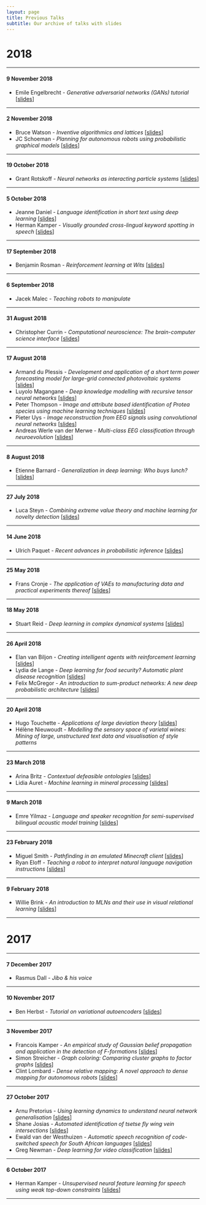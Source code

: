 ```yaml
---
layout: page
title: Previous Talks
subtitle: Our archive of talks with slides
---
```


2018
====

* * *

#### 9 November 2018

- Emile Engelbrecht - _Generative adversarial networks (GANs) tutorial_ [[slides](slides/2018-11-09_engelbrecht.pptx)]

* * *

#### 2 November 2018

- Bruce Watson - _Inventive algorithmics and lattices_ [[slides](slides/2018-11-02_watson.pdf)]
- JC Schoeman - _Planning for autonomous robots using probabilistic graphical models_ [[slides](slides/2018-11-02_schoeman.pdf)]

* * *

#### 19 October 2018

- Grant Rotskoff - _Neural networks as interacting particle systems_ [[slides](slides/2018-10-19_rotskoff.pdf)]

* * *

#### 5 October 2018

- Jeanne Daniel - _Language identification in short text using deep learning_ [[slides](slides/2018-10-05_daniel.pdf)]
- Herman Kamper - _Visually grounded cross-lingual keyword spotting in speech_ [[slides](slides/2018-10-05_kamper.pdf)]

* * *

#### 17 September 2018

- Benjamin Rosman - _Reinforcement learning at Wits_ [[slides](slides/2018-09-17_rosman.pdf)]

* * *

#### 6 September 2018

- Jacek Malec - _Teaching robots to manipulate_

* * *

#### 31 August 2018

- Christopher Currin - _Computational neuroscience: The brain-computer science interface_ [[slides](https://www.slideshare.net/ChristopherCurrin/computational-neuroscience-the-brain-computer-science-interface)]

* * *

#### 17 August 2018

- Armand du Plessis - _Development and application of a short term power forecasting model for large-grid connected photovoltaic systems_ [[slides](slides/2018-08-17_duplessis.pdf)]
- Luyolo Magangane - _Deep knowledge modelling with recursive tensor neural networks_ [[slides](https://prezi.com/view/FxTM76sgH2SpxphSunnQ/)]
- Peter Thompson - _Image and attribute based identification of Protea species using machine learning techniques_  [[slides](slides/2018-08-17_thompson.pdf)]
- Pieter Uys - _Image reconstruction from EEG signals using convolutional neural networks_ [[slides](slides/2018-08-17_uys.pdf)]
- Andreas Werle van der Merwe - _Multi-class EEG classification through neuroevolution_  [[slides](slides/2018-08-17_werlevandermerwe.pptx)]

* * *

#### 8 August 2018

- Etienne Barnard - _Generalization in deep learning: Who buys lunch?_ [[slides](slides/2018-08-08_barnard.pptx)]

* * *

#### 27 July 2018

- Luca Steyn - _Combining extreme value theory and machine learning for novelty detection_ [[slides](slides/2018-07-27_steyn.pdf)]

* * *

#### 14 June 2018

- Ulrich Paquet - _Recent advances in probabilistic inference_ [[slides](http://www2.compute.dtu.dk/~tobo/trends-in-ai2/ulrich.pdf)]

* * *

#### 25 May 2018

- Frans Cronje - _The application of VAEs to manufacturing data and practical experiments thereof_ [[slides](slides/2018-05-25_cronje.pdf)]

* * *

#### 18 May 2018

- Stuart Reid - _Deep learning in complex dynamical systems_ [[slides](slides/2018-05-18_reid.pdf)]

* * *

#### 26 April 2018

- Elan van Biljon - _Creating intelligent agents with reinforcement learning_ [[slides](slides/2018-04-26_vanbiljon.pdf)]
- Lydia de Lange - _Deep learning for food security? Automatic plant disease recognition_ [[slides](slides/2018-04-26_delange.pdf)]
- Felix McGregor - _An introduction to sum-product networks: A new deep probabilistic architecture_ [[slides](slides/2018-04-26_mcgregor.pdf)]

* * *

#### 20 April 2018

- Hugo Touchette - _Applications of large deviation theory_ [[slides](slides/2018-04-20_touchette.pdf)]
- Hélène Nieuwoudt - _Modelling the sensory space of varietal wines: Mining of large, unstructured text data and visualisation of style patterns_

* * *

#### 23 March 2018

- Arina Britz - _Contextual defeasible ontologies_ [[slides](slides/2018-03-23_britz.pdf)]
- Lidia Auret - _Machine learning in mineral processing_ [[slides](slides/2018-03-23_auret.pdf)]

* * *

#### 9 March 2018

- Emre Yilmaz - _Language and speaker recognition for semi-supervised bilingual acoustic model training_ [[slides](slides/2018-03-09_yilmaz.pptx)]

* * *

#### 23 February 2018

- Miguel Smith - _Pathfinding in an emulated Minecraft client_ [[slides](slides/2018-02-23_smith.pdf)]
- Ryan Eloff - _Teaching a robot  to interpret natural language navigation instructions_ [[slides](slides/2018-02-23_eloff.pdf)]

* * *

#### 9 February 2018

- Willie Brink - _An introduction to MLNs and their use in visual relational learning_ [[slides](slides/2018-02-09_brink.pdf)]

* * *

2017
====

* * *

#### 7 December 2017

- Rasmus Dall - _Jibo & his voice_

* * *

#### 10 November 2017

- Ben Herbst - _Tutorial on variational autoencoders_ [[slides](slides/2017-11-10_herbst.pdf)]

* * *

#### 3 November 2017

- Francois Kamper - _An empirical study of Gaussian belief propagation and application in the detection of F-formations_ [[slides](slides/2017-11-03_kamper.pdf)]
- Simon Streicher - _Graph coloring: Comparing cluster graphs to factor graphs_ [[slides](slides/2017-11-03_streicher.pdf)]
- Clint Lombard - _Dense relative mapping: A novel approach to dense mapping for autonomous robots_ [[slides](slides/2017-11-03_lombard.pdf)]

* * *

#### 27 October 2017

- Arnu Pretorius - _Using learning dynamics to understand neural network generalisation_ [[slides](slides/2017-10-27_pretorius.pdf)]
- Shane Josias - _Automated identification of tsetse fly wing vein intersections_ [[slides](slides/2017-10-27_josias.pdf)]
- Ewald van der Westhuizen - _Automatic speech recognition of code-switched speech for South African languages_ [[slides](slides/2017-10-27_vanderwesthuizen.pptx)]
- Greg Newman - _Deep learning for video classification_ [[slides](slides/2017-10-27_newman.pdf)]

* * *

#### 6 October 2017

- Herman Kamper - _Unsupervised neural feature learning for speech using weak top-down constraints_ [[slides](slides/2017-10-06_kamper.pdf)]

* * *